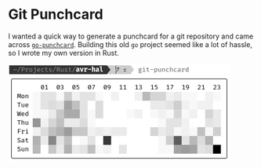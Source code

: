 # Git Punchcard

I wanted a quick way to generate a punchcard for a git repository and came across
[`go-punchcard`](https://github.com/axiom/go-punchcard/tree/master).
Building this old `go` project seemed like a lot of hassle, so I wrote my own version in Rust.

![git punchcard](demo.png)
